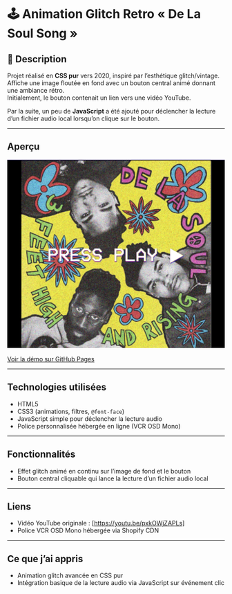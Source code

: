 # 🕹️ Animation Glitch Retro « De La Soul Song »

## 🌟 Description  
Projet réalisé en **CSS pur** vers 2020, inspiré par l’esthétique glitch/vintage.  
Affiche une image floutée en fond avec un bouton central animé donnant une ambiance rétro.  
Initialement, le bouton contenait un lien vers une vidéo YouTube.  

Par la suite, un peu de **JavaScript** a été ajouté pour déclencher la lecture d’un fichier audio local lorsqu’on clique sur le bouton.

---

## Aperçu  

![screenshot](screenshot.png)

[Voir la démo sur GitHub Pages](https://rukendogan.github.io//)

---

## Technologies utilisées  
- HTML5  
- CSS3 (animations, filtres, `@font-face`)  
- JavaScript simple pour déclencher la lecture audio  
- Police personnalisée hébergée en ligne (VCR OSD Mono)

---

## Fonctionnalités  
- Effet glitch animé en continu sur l’image de fond et le bouton  
- Bouton central cliquable qui lance la lecture d’un fichier audio local

---

## Liens  
- Vidéo YouTube originale : [https://youtu.be/pxkOWjZAPLs]  
- Police VCR OSD Mono hébergée via Shopify CDN

---

## Ce que j’ai appris  
- Animation glitch avancée en CSS pur  
- Intégration basique de la lecture audio via JavaScript sur événement clic